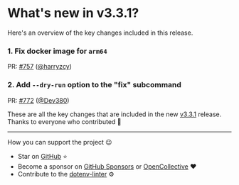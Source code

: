# What's new in v3.3.1?

Here's an overview of the key changes included in this release.

### 1. Fix docker image for `arm64`

PR: [#757](https://github.com/dotenv-linter/dotenv-linter/pull/757) ([@harryzcy](https://github.com/harryzcy))

### 2. Add `--dry-run` option to the "fix" subcommand

PR: [#772](https://github.com/dotenv-linter/dotenv-linter/pull/772) ([@Dev380](https://github.com/Dev380))

These are all the key changes that are included in the new [v3.3.1](https://github.com/dotenv-linter/dotenv-linter/releases/tag/v3.2.0) release.<br/>
Thanks to everyone who contributed 🙏

---

How you can support the project 😉

* Star on [GitHub](https://github.com/dotenv-linter/dotenv-linter) ⭐️
* Become a sponsor on [GitHub Sponsors](https://github.com/sponsors/dotenv-linter) or [OpenCollective](https://opencollective.com/dotenv-linter) ❤️
* Contribute to the [dotenv-linter](https://github.com/dotenv-linter/dotenv-linter/blob/master/CONTRIBUTING.md) ⚙️
